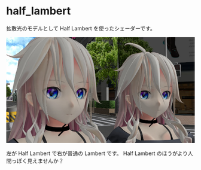# half_lambert

拡散光のモデルとして Half Lambert を使ったシェーダーです。

![](screenshot.jpg)

左が Half Lambert で右が普通の Lambert です。
Half Lambert のほうがより人間っぽく見えませんか？
